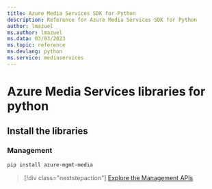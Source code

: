 ```yaml
---
title: Azure Media Services SDK for Python
description: Reference for Azure Media Services SDK for Python
author: lmazuel
ms.author: lmazuel
ms.data: 03/03/2023
ms.topic: reference
ms.devlang: python
ms.service: mediaservices
---
```

# Azure Media Services libraries for python

## Install the libraries


### Management

```bash
pip install azure-mgmt-media
```
> [!div class="nextstepaction"]
> [Explore the Management APIs](/python/api/overview/azure/mediaservices/management)